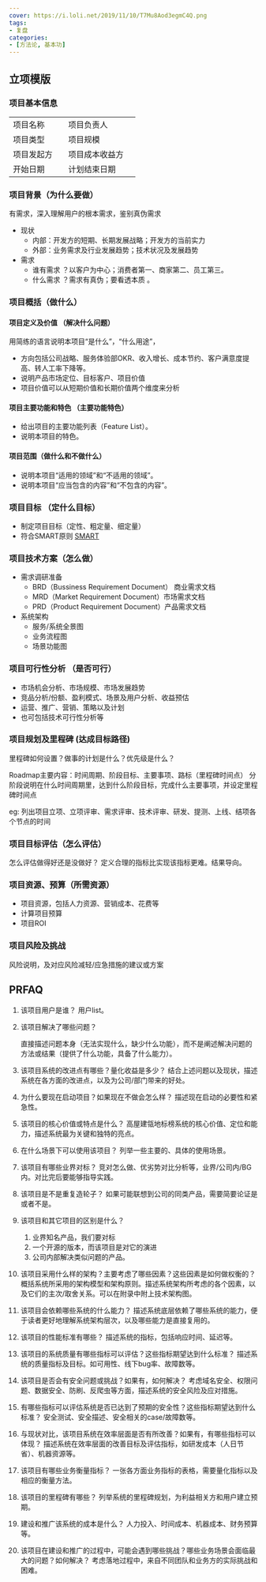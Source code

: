```yaml
---
cover: https://i.loli.net/2019/11/10/T7Mu8Aod3egmC4Q.png
tags: 
- 复盘
categories:
- [方法论, 基本功]
---
```



## 立项模版
### 项目基本信息

|   |  |   |  |
| --- | --- | --- | --- |
| 项目名称 |  | 项目负责人 |  |
| 项目类型 |  | 项目规模 |  |
| 项目发起方 |  | 项目成本收益方 |  |
| 开始日期 |  | 计划结束日期 |  |

### 项目背景（为什么要做）
有需求，深入理解用户的根本需求，鉴别真伪需求

* 现状
    * 内部：开发方的短期、长期发展战略；开发方的当前实力
    * 外部：业务需求及行业发展趋势；技术状况及发展趋势
* 需求
    * 谁有需求 ？以客户为中心；消费者第一、商家第二、员工第三。
    * 什么需求 ？需求有真伪；要看透本质 。


### 项目概括（做什么）

#### 项目定义及价值 （解决什么问题）
用简练的语言说明本项目“是什么”，“什么用途”，

* 方向包括公司战略、服务体验部OKR、收入增长、成本节约、客户满意度提高、转人工率下降等。
* 说明产品市场定位、目标客户、项目价值
* 项目价值可以从短期价值和长期价值两个维度来分析

#### 项目主要功能和特色 （主要功能特色）
* 给出项目的主要功能列表（Feature List）。
* 说明本项目的特色。

#### 项目范围（做什么和不做什么）
* 说明本项目“适用的领域”和“不适用的领域”。
* 说明本项目“应当包含的内容”和“不包含的内容”。


### 项目目标 （定什么目标）
* 制定项目目标（定性、粗定量、细定量）
* 符合SMART原则 [SMART](https://www.jianshu.com/p/6fd6a7e1a1ef)

### 项目技术方案（怎么做）
* 需求调研准备
    * BRD（Bussiness Requirement Document） 商业需求文档
    * MRD（Market Requirement Document）市场需求文档
    * PRD（Product Requirement Document）产品需求文档
* 系统架构
    * 服务/系统全景图
    * 业务流程图
    * 场景功能图 


### 项目可行性分析 （是否可行）
* 市场机会分析、市场规模、市场发展趋势
* 竞品分析/份额、盈利模式、场景及用户分析、收益预估
* 运营、推广、营销、策略以及计划
* 也可包括技术可行性分析等


### 项目规划及里程碑 (达成目标路径)
里程碑如何设置？做事的计划是什么？优先级是什么？

Roadmap主要内容：时间周期、阶段目标、主要事项、路标（里程碑时间点）
分阶段说明在什么时间周期里，达到什么阶段目标，完成什么主要事项，并设定里程碑时间点

eg: 列出项目立项、立项评审、需求评审、技术评审、研发、提测、上线、结项各个节点的时间

### 项目目标评估（怎么评估）
怎么评估做得好还是没做好？
定义合理的指标比实现该指标更难。结果导向。


### 项目资源、预算（所需资源）
* 项目资源，包括人力资源、营销成本、花费等
* 计算项目预算
* 项目ROI


### 项目风险及挑战
风险说明，及对应风险减轻/应急措施的建议或方案


## PRFAQ

1. 该项目用户是谁？
    用户list。

2. 该项目解决了哪些问题？

    直接描述问题本身（无法实现什么，缺少什么功能），而不是阐述解决问题的方法或结果（提供了什么功能，具备了什么能力）。

3. 该项目系统的改进点有哪些？量化收益是多少？
    结合上述问题以及现状，描述系统在各方面的改进点，以及为公司/部门带来的好处。

4. 为什么要现在启动项目？如果现在不做会怎么样？
    描述现在启动的必要性和紧急性。

5. 该项目的核心价值或特点是什么？
    高屋建瓴地标榜系统的核心价值、定位和能力，描述系统最为关键和独特的亮点。

6. 在什么场景下可以使用该项目？
    列举一些主要的、具体的使用场景。

7. 该项目有哪些业界对标？
    竞对怎么做、优劣势对比分析等，业界/公司内/BG内。对比完后要能够指导实践。

8. 该项目是不是重复造轮子？
    如果可能联想到公司的同类产品，需要简要论证是或者不是。

9. 该项目和其它项目的区别是什么？
    1. 业界知名产品，我们要对标 
    2. 一个开源的版本，而该项目是对它的演进
    3. 公司内部解决类似问题的产品。

10. 该项目采用什么样的架构？主要考虑了哪些因素？这些因素是如何做权衡的？
    概括系统所采用的架构模型和架构原则。描述系统架构所考虑的各个因素，以及它们的主次/取舍关系。可以在附录中附上技术架构图。

11. 该项目会依赖哪些系统的什么能力？
    描述系统底层依赖了哪些系统的能力，便于读者更好地理解系统架构层次，以及哪些能力是直接复用的。

12. 该项目的性能标准有哪些？
    描述系统的指标，包括响应时间、延迟等。

13. 该项目的系统质量有哪些指标可以评估？这些指标期望达到什么标准？
    描述系统的质量指标及目标。如可用性、线下bug率、故障数等。

14. 该项目是否会有安全问题或挑战？如果有，如何解决？
    考虑域名安全、权限问题、数据安全、防刷、反爬虫等方面，描述系统的安全风险及应对措施。

15. 有哪些指标可以评估系统是否已达到了预期的安全性？这些指标期望达到什么标准？
    安全测试、安全描述、安全相关的case/故障数等。

16. 与现状对比，该项目系统在效率层面是否有所改善？如果有，有哪些指标可以体现？
    描述系统在效率层面的改善目标及评估指标，如研发成本（人日节省）、机器资源等。

17. 该项目有哪些业务衡量指标？
    一张各方面业务指标的表格，需要量化指标以及相应的衡量方法。

18. 该项目的里程碑有哪些？
    列举系统的里程碑规划，为利益相关方和用户建立预期。

19. 建设和推广该系统的成本是什么？
    人力投入、时间成本、机器成本、财务预算等。

20. 该项目在建设和推广的过程中，可能会遇到哪些挑战？哪些业务场景会面临最大的问题？如何解决？
    考虑落地过程中，来自不同团队和业务方的实际挑战和困难。


